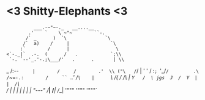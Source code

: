 # <3 Shitty-Elephants <3 #

              ___.-~"~-._   __....__
            .'    `    \ ~"~        ``-.
           /` _      )  `\              `\
          /`  a)    /     |               `\
         :`        /      |                 \
    <`-._|`  .-.  (      /   .            `;\\
     `-. `--'_.'-.;\___/'   .      .       | \\
  _     /:--`     |        /     /        .'  \\
 ("\   /`/        |       '     '         /    :`;
 `\'\_/`/         .\     /`~`=-.:        /     ``
   `._.'          /`\    |      `\      /(
                 /  /\   |        `Y   /  \
           jgs  J  /  Y  |         |  /`\  \
               /  |   |  |         |  |  |  |
              "---"  /___|        /___|  /__|
                     '"""         '"""  '"""`
